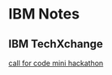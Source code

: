 # IBM Notes

## IBM TechXchange

[call for code mini hackathon](https://compete.cfc-prod.skillsnetwork.site/competitions/call-for-code-at-ibm-techxchange)


